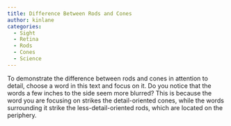 ```yaml
---
title: Difference Between Rods and Cones
author: kinlane
categories:
  - Sight
  - Retina
  - Rods
  - Cones
  - Science
---
```

To demonstrate the difference between rods and cones in attention to detail, choose a word in this text and focus on it. Do you notice that the words a few inches to the side seem more blurred? This is because the word you are focusing on strikes the detail-oriented cones, while the words surrounding it strike the less-detail-oriented rods, which are located on the periphery.